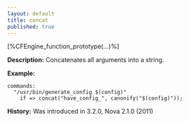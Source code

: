 ```yaml
---
layout: default
title: concat
published: true
---
```


[%CFEngine_function_prototype(...)%]

**Description:** Concatenates all arguments into a string.

**Example:**

```cf3
commands:
  "/usr/bin/generate_config $(config)"
    if => concat("have_config_", canonify("$(config)"));
```

**History:** Was introduced in 3.2.0, Nova 2.1.0 (2011)

